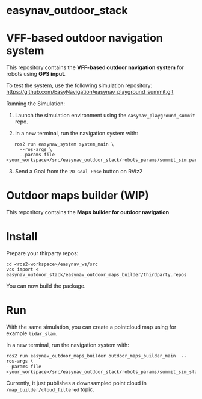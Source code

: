 # easynav_outdoor_stack

# VFF-based outdoor navigation system

This repository contains the **VFF-based outdoor navigation system** for robots using **GPS input**.

To test the system, use the following simulation repository: https://github.com/EasyNavigation/easynav_playground_summit.git

Running the Simulation:

1. Launch the simulation environment using the `easynav_playground_summit` repo.

2. In a new terminal, run the navigation system with:

```
   ros2 run easynav_system system_main \
     --ros-args \
     --params-file <your_workspace>/src/easynav_outdoor_stack/robots_params/summit_sim.params.yaml
```

3. Send a Goal from the `2D Goal Pose` button on RViz2


# Outdoor maps builder (WIP)

This repository contains the **Maps builder for outdoor navigation**

# Install

Prepare your thirparty repos:

```
cd <ros2-workspace>/easynav_ws/src
vcs import < easynav_outdoor_stack/easynav_outdoor_maps_builder/thirdparty.repos

```

You can now build the package.

# Run

With the same simulation, you can create a pointcloud map using for example `lidar_slam`. 

In a new terminal, run the navigation system with:

```
ros2 run easynav_outdoor_maps_builder outdoor_maps_builder_main  --ros-args \
--params-file <your_workspace>/src/easynav_outdoor_stack/robots_params/summit_sim_slam.params.yaml

```

Currently, it just publishes a downsampled point cloud in `/map_builder/cloud_filtered` topic.

